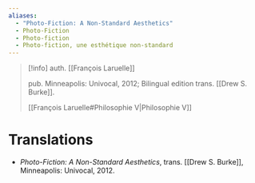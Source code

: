 ```yaml
---
aliases:
  - "Photo-Fiction: A Non-Standard Aesthetics"
  - Photo-Fiction
  - Photo-fiction
  - Photo-fiction, une esthétique non-standard
---
```

>[!info]
>auth. [[François Laruelle]]
>
>pub. Minneapolis: Univocal, 2012; Bilingual edition trans. [[Drew S. Burke]].
>
>[[François Laruelle#Philosophie V|Philosophie V]]

# Translations 

* _Photo-Fiction: A Non-Standard Aesthetics_, trans. [[Drew S. Burke]], Minneapolis: Univocal, 2012.